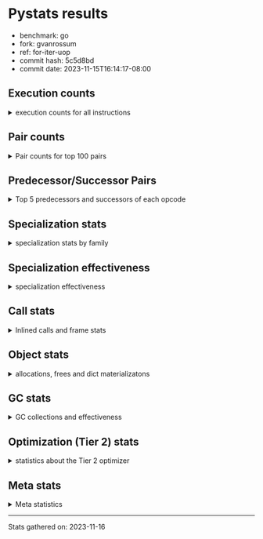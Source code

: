 
# Pystats results

- benchmark: go
- fork: gvanrossum
- ref: for-iter-uop
- commit hash: 5c5d8bd
- commit date: 2023-11-15T16:14:17-08:00

## Execution counts

<details>
<summary> execution counts for all instructions </summary>

|Name | Count | Self | Cumulative | Miss ratio | 
|---|---:|---:|---:|---:|
| LOAD_FAST | 568,506,800 | 24.4% | 24.4% |  |
| LOAD_ATTR_WITH_HINT | 233,677,540 | 10.0% | 34.5% |  |
| STORE_FAST | 173,311,840 | 7.4% | 41.9% |  |
| POP_JUMP_IF_FALSE | 121,190,080 | 5.2% | 47.1% |  |
| COMPARE_OP_INT | 105,181,700 | 4.5% | 51.6% | 0.0% |
| LOAD_ATTR_INSTANCE_VALUE | 103,638,700 | 4.5% | 56.1% |  |
| RESUME_CHECK | 73,748,060 | 3.2% | 59.2% | 0.0% |
| LOAD_GLOBAL_MODULE | 66,898,220 | 2.9% | 62.1% |  |
| LOAD_CONST | 62,233,600 | 2.7% | 64.8% |  |
| CALL_PY_EXACT_ARGS | 61,558,360 | 2.6% | 67.4% |  |
| COPY | 49,754,080 | 2.1% | 69.6% |  |
| LOAD_FAST_LOAD_FAST | 49,568,160 | 2.1% | 71.7% |  |
| RETURN_VALUE | 47,069,540 | 2.0% | 73.7% |  |
| TO_BOOL_BOOL | 44,768,120 | 1.9% | 75.6% | 1.9% |
| POP_JUMP_IF_TRUE | 44,574,320 | 1.9% | 77.6% |  |
| STORE_ATTR_WITH_HINT | 43,272,860 | 1.9% | 79.4% | 0.0% |
| FOR_ITER_LIST | 40,381,320 | 1.7% | 81.2% |  |
| LOAD_ATTR | 40,127,520 | 1.7% | 82.9% |  |
| JUMP_BACKWARD | 36,413,200 | 1.6% | 84.4% |  |
| POP_TOP | 33,995,220 | 1.5% | 85.9% |  |
| LOAD_ATTR_METHOD_WITH_VALUES | 33,531,920 | 1.4% | 87.3% | 0.0% |
| SWAP | 29,498,160 | 1.3% | 88.6% |  |
| BINARY_SUBSCR_LIST_INT | 27,595,860 | 1.2% | 89.8% | 0.2% |
| RETURN_CONST | 26,740,640 | 1.1% | 90.9% |  |
| BINARY_OP_ADD_INT | 24,002,920 | 1.0% | 92.0% | 1.8% |
| BINARY_OP_SUBTRACT_INT | 20,087,760 | 0.9% | 92.8% |  |
| STORE_ATTR_INSTANCE_VALUE | 18,809,000 | 0.8% | 93.6% |  |
| BINARY_OP | 18,413,400 | 0.8% | 94.4% |  |
| TO_BOOL_INT | 14,989,920 | 0.6% | 95.1% | 5.7% |
| STORE_SUBSCR_LIST_INT | 11,329,340 | 0.5% | 95.6% |  |
| LOAD_GLOBAL_BUILTIN | 9,307,080 | 0.4% | 96.0% |  |
| GET_ITER | 8,958,160 | 0.4% | 96.4% |  |
| CALL_PY_WITH_DEFAULTS | 8,443,640 | 0.4% | 96.7% |  |
| STORE_GLOBAL | 8,196,800 | 0.4% | 97.1% |  |
| LOAD_ATTR_METHOD_NO_DICT | 6,005,540 | 0.3% | 97.3% |  |
| PUSH_NULL | 5,850,960 | 0.3% | 97.6% |  |
| LOAD_ATTR_MODULE | 5,785,040 | 0.2% | 97.8% |  |
| JUMP_FORWARD | 4,762,720 | 0.2% | 98.0% |  |
| CALL_BUILTIN_CLASS | 4,738,720 | 0.2% | 98.2% |  |
| CALL_LEN | 4,567,400 | 0.2% | 98.4% |  |
| CALL_KW | 3,629,360 | 0.2% | 98.6% |  |
| CALL | 3,555,820 | 0.2% | 98.7% |  |
| FOR_ITER_RANGE | 3,159,660 | 0.1% | 98.9% |  |
| STORE_FAST_STORE_FAST | 2,633,600 | 0.1% | 99.0% |  |
| LIST_APPEND | 2,631,280 | 0.1% | 99.1% |  |
| UNARY_NOT | 2,516,720 | 0.1% | 99.2% |  |
| CONTAINS_OP | 2,516,720 | 0.1% | 99.3% |  |
| CALL_LIST_APPEND | 2,478,300 | 0.1% | 99.4% |  |
| CALL_METHOD_DESCRIPTOR_O | 1,728,200 | 0.1% | 99.5% |  |
| CALL_METHOD_DESCRIPTOR_FAST | 1,728,120 | 0.1% | 99.6% | 0.0% |
| STORE_FAST_LOAD_FAST | 1,292,960 | 0.1% | 99.6% |  |
| CALL_BUILTIN_O | 1,237,520 | 0.1% | 99.7% |  |
| BINARY_OP_MULTIPLY_INT | 1,211,720 | 0.1% | 99.7% |  |
| TO_BOOL_ALWAYS_TRUE | 1,123,020 | 0.0% | 99.8% | 53.7% |
| BINARY_OP_ADD_FLOAT | 1,117,180 | 0.0% | 99.8% |  |
| CALL_BUILTIN_FAST | 1,117,180 | 0.0% | 99.9% |  |
| COMPARE_OP_FLOAT | 1,061,280 | 0.0% | 99.9% | 2.4% |
| TO_BOOL_NONE | 1,049,820 | 0.0% | 100.0% | 57.6% |
| COMPARE_OP | 142,200 | 0.0% | 100.0% |  |
| BUILD_LIST | 90,400 | 0.0% | 100.0% |  |
| CALL_METHOD_DESCRIPTOR_NOARGS | 71,000 | 0.0% | 100.0% |  |
| FOR_ITER_TUPLE | 64,780 | 0.0% | 100.0% |  |
| EXIT_INIT_CHECK | 61,380 | 0.0% | 100.0% |  |
| CALL_ALLOC_AND_ENTER_INIT | 61,380 | 0.0% | 100.0% |  |
| IS_OP | 54,880 | 0.0% | 100.0% |  |
| POP_JUMP_IF_NOT_NONE | 54,880 | 0.0% | 100.0% |  |
| UNPACK_SEQUENCE_TWO_TUPLE | 51,820 | 0.0% | 100.0% |  |
| LOAD_FAST_AND_CLEAR | 45,280 | 0.0% | 100.0% |  |
| STORE_ATTR | 40,780 | 0.0% | 100.0% |  |
| TO_BOOL_LIST | 25,500 | 0.0% | 100.0% |  |
| NOP | 16,080 | 0.0% | 100.0% |  |
| LOAD_GLOBAL | 3,720 | 0.0% | 100.0% |  |
| BINARY_SUBSCR | 3,480 | 0.0% | 100.0% |  |
| TO_BOOL | 960 | 0.0% | 100.0% |  |
| FOR_ITER | 800 | 0.0% | 100.0% |  |
| RESUME | 740 | 0.0% | 100.0% | 10.8% |
| LOAD_DEREF | 240 | 0.0% | 100.0% |  |
| STORE_SUBSCR | 200 | 0.0% | 100.0% |  |
| BUILD_TUPLE | 160 | 0.0% | 100.0% |  |
| COPY_FREE_VARS | 160 | 0.0% | 100.0% |  |
| CALL_ISINSTANCE | 160 | 0.0% | 100.0% |  |
| INTERPRETER_EXIT | 140 | 0.0% | 100.0% |  |
| CALL_FUNCTION_EX | 80 | 0.0% | 100.0% |  |
| CALL_TYPE_1 | 80 | 0.0% | 100.0% |  |
| LOAD_SUPER_ATTR_METHOD | 80 | 0.0% | 100.0% |  |
| BINARY_OP_SUBTRACT_FLOAT | 60 | 0.0% | 100.0% |  |
| UNPACK_SEQUENCE | 40 | 0.0% | 100.0% |  |
| LOAD_SUPER_ATTR | 20 | 0.0% | 100.0% |  |


</details>

## Pair counts

<details>
<summary> Pair counts for top 100 pairs </summary>

|Pair | Count | Self | Cumulative | 
|---|---:|---:|---:|
| LOAD_FAST LOAD_ATTR_WITH_HINT | 215,017,440 | 9.2% | 9.2% |
| STORE_FAST LOAD_FAST | 144,972,560 | 6.2% | 15.5% |
| POP_JUMP_IF_FALSE LOAD_FAST | 98,797,520 | 4.2% | 19.7% |
| COMPARE_OP_INT POP_JUMP_IF_FALSE | 79,150,460 | 3.4% | 23.1% |
| CALL_PY_EXACT_ARGS RESUME_CHECK | 61,558,360 | 2.6% | 25.8% |
| LOAD_ATTR_WITH_HINT LOAD_FAST | 59,879,760 | 2.6% | 28.3% |
| RESUME_CHECK LOAD_FAST | 59,393,980 | 2.6% | 30.9% |
| LOAD_FAST LOAD_ATTR_INSTANCE_VALUE | 58,997,360 | 2.5% | 33.4% |
| LOAD_ATTR_WITH_HINT STORE_FAST | 54,275,360 | 2.3% | 35.7% |
| LOAD_ATTR_INSTANCE_VALUE LOAD_FAST | 43,026,620 | 1.8% | 37.6% |
| LOAD_ATTR_WITH_HINT COMPARE_OP_INT | 41,904,280 | 1.8% | 39.4% |
| LOAD_GLOBAL_MODULE COMPARE_OP_INT | 40,644,680 | 1.7% | 41.1% |
| LOAD_FAST LOAD_ATTR | 40,113,640 | 1.7% | 42.9% |
| LOAD_FAST RETURN_VALUE | 39,733,840 | 1.7% | 44.6% |
| RETURN_VALUE STORE_FAST | 39,727,860 | 1.7% | 46.3% |
| LOAD_FAST COPY | 37,053,680 | 1.6% | 47.9% |
| LOAD_FAST CALL_PY_EXACT_ARGS | 35,295,200 | 1.5% | 49.4% |
| TO_BOOL_BOOL POP_JUMP_IF_FALSE | 33,728,600 | 1.4% | 50.8% |
| FOR_ITER_LIST STORE_FAST | 32,460,400 | 1.4% | 52.2% |
| JUMP_BACKWARD FOR_ITER_LIST | 31,481,440 | 1.4% | 53.6% |
| LOAD_FAST TO_BOOL_BOOL | 28,668,640 | 1.2% | 54.8% |
| STORE_ATTR_WITH_HINT LOAD_FAST | 28,412,220 | 1.2% | 56.0% |
| LOAD_ATTR LOAD_FAST | 27,865,160 | 1.2% | 57.2% |
| COMPARE_OP_INT POP_JUMP_IF_TRUE | 25,989,620 | 1.1% | 58.3% |
| LOAD_ATTR_WITH_HINT LOAD_CONST | 25,489,060 | 1.1% | 59.4% |
| LOAD_FAST_LOAD_FAST LOAD_ATTR_INSTANCE_VALUE | 22,232,760 | 1.0% | 60.4% |
| LOAD_ATTR_WITH_HINT LOAD_GLOBAL_MODULE | 22,031,880 | 0.9% | 61.3% |
| LOAD_FAST LOAD_GLOBAL_MODULE | 20,400,880 | 0.9% | 62.2% |
| RETURN_CONST POP_TOP | 19,650,560 | 0.8% | 63.1% |
| LOAD_CONST BINARY_OP_ADD_INT | 19,121,960 | 0.8% | 63.9% |
| LOAD_FAST BINARY_SUBSCR_LIST_INT | 19,055,120 | 0.8% | 64.7% |
| POP_JUMP_IF_TRUE JUMP_BACKWARD | 17,803,520 | 0.8% | 65.5% |
| LOAD_ATTR_INSTANCE_VALUE LOAD_ATTR_METHOD_WITH_VALUES | 17,299,520 | 0.7% | 66.2% |
| COPY LOAD_ATTR_WITH_HINT | 16,997,840 | 0.7% | 66.9% |
| SWAP STORE_ATTR_WITH_HINT | 16,997,840 | 0.7% | 67.7% |
| LOAD_ATTR_METHOD_WITH_VALUES LOAD_FAST | 16,732,040 | 0.7% | 68.4% |
| POP_TOP LOAD_FAST | 16,382,180 | 0.7% | 69.1% |
| LOAD_FAST STORE_ATTR_WITH_HINT | 16,276,600 | 0.7% | 69.8% |
| POP_JUMP_IF_TRUE LOAD_FAST | 15,764,160 | 0.7% | 70.5% |
| LOAD_CONST BINARY_OP_SUBTRACT_INT | 15,054,240 | 0.6% | 71.1% |
| LOAD_FAST LOAD_ATTR_METHOD_WITH_VALUES | 14,954,640 | 0.6% | 71.8% |
| COPY LOAD_ATTR_INSTANCE_VALUE | 12,263,240 | 0.5% | 72.3% |
| SWAP STORE_ATTR_INSTANCE_VALUE | 12,263,240 | 0.5% | 72.8% |
| BINARY_OP SWAP | 12,222,080 | 0.5% | 73.3% |
| BINARY_SUBSCR_LIST_INT BINARY_OP | 12,221,860 | 0.5% | 73.9% |
| BINARY_OP_SUBTRACT_INT SWAP | 11,517,300 | 0.5% | 74.3% |
| LOAD_FAST STORE_SUBSCR_LIST_INT | 11,329,240 | 0.5% | 74.8% |
| STORE_FAST LOAD_FAST_LOAD_FAST | 11,074,160 | 0.5% | 75.3% |
| BINARY_SUBSCR_LIST_INT STORE_FAST | 10,077,740 | 0.4% | 75.7% |
| LOAD_FAST_LOAD_FAST STORE_ATTR_WITH_HINT | 9,997,720 | 0.4% | 76.2% |
| LOAD_CONST COMPARE_OP_INT | 9,870,700 | 0.4% | 76.6% |
| POP_JUMP_IF_FALSE LOAD_FAST_LOAD_FAST | 9,415,040 | 0.4% | 77.0% |
| LOAD_GLOBAL_MODULE LOAD_FAST | 9,288,840 | 0.4% | 77.4% |
| LOAD_FAST LOAD_CONST | 9,275,600 | 0.4% | 77.8% |
| BINARY_OP_ADD_INT STORE_FAST | 9,002,500 | 0.4% | 78.2% |
| LOAD_ATTR_METHOD_WITH_VALUES CALL_PY_EXACT_ARGS | 8,904,720 | 0.4% | 78.6% |
| GET_ITER FOR_ITER_LIST | 8,883,540 | 0.4% | 78.9% |
| LOAD_ATTR_WITH_HINT GET_ITER | 8,761,660 | 0.4% | 79.3% |
| TO_BOOL_BOOL POP_JUMP_IF_TRUE | 8,506,820 | 0.4% | 79.7% |
| CALL_PY_WITH_DEFAULTS RESUME_CHECK | 8,443,640 | 0.4% | 80.1% |
| BINARY_OP_ADD_INT STORE_GLOBAL | 8,196,740 | 0.4% | 80.4% |
| LOAD_GLOBAL_MODULE LOAD_CONST | 8,196,740 | 0.4% | 80.8% |
| LOAD_ATTR CALL_PY_WITH_DEFAULTS | 8,150,120 | 0.4% | 81.1% |
| TO_BOOL_INT POP_JUMP_IF_FALSE | 8,098,660 | 0.3% | 81.5% |
| LOAD_ATTR_METHOD_WITH_VALUES LOAD_FAST_LOAD_FAST | 7,862,780 | 0.3% | 81.8% |
| COPY TO_BOOL_INT | 7,792,000 | 0.3% | 82.1% |
| COPY STORE_FAST | 7,550,160 | 0.3% | 82.5% |
| STORE_FAST COPY | 7,550,160 | 0.3% | 82.8% |
| POP_TOP RETURN_CONST | 7,440,520 | 0.3% | 83.1% |
| POP_JUMP_IF_TRUE POP_TOP | 7,336,880 | 0.3% | 83.4% |
| STORE_ATTR_INSTANCE_VALUE LOAD_FAST | 7,293,780 | 0.3% | 83.7% |
| STORE_ATTR_WITH_HINT JUMP_BACKWARD | 7,074,120 | 0.3% | 84.0% |
| TO_BOOL_INT POP_JUMP_IF_TRUE | 6,875,280 | 0.3% | 84.3% |
| BINARY_OP_SUBTRACT_INT STORE_FAST | 6,842,420 | 0.3% | 84.6% |
| RESUME_CHECK LOAD_GLOBAL_MODULE | 6,539,560 | 0.3% | 84.9% |
| STORE_GLOBAL LOAD_FAST | 6,484,720 | 0.3% | 85.2% |
| RETURN_CONST TO_BOOL_BOOL | 6,183,340 | 0.3% | 85.4% |
| LOAD_CONST LOAD_FAST | 6,128,400 | 0.3% | 85.7% |
| LOAD_FAST_LOAD_FAST COMPARE_OP_INT | 5,984,420 | 0.3% | 86.0% |
| LOAD_ATTR_INSTANCE_VALUE LOAD_ATTR_METHOD_NO_DICT | 5,925,040 | 0.3% | 86.2% |
| LOAD_ATTR_MODULE PUSH_NULL | 5,784,980 | 0.2% | 86.5% |
| LOAD_GLOBAL_MODULE LOAD_ATTR_MODULE | 5,784,880 | 0.2% | 86.7% |
| LOAD_GLOBAL_BUILTIN LOAD_FAST | 5,684,740 | 0.2% | 87.0% |
| BINARY_OP_ADD_INT SWAP | 5,522,140 | 0.2% | 87.2% |
| STORE_ATTR_INSTANCE_VALUE RETURN_CONST | 5,517,820 | 0.2% | 87.4% |
| LOAD_ATTR_WITH_HINT BINARY_SUBSCR_LIST_INT | 5,456,440 | 0.2% | 87.7% |
| RESUME_CHECK LOAD_FAST_LOAD_FAST | 5,375,360 | 0.2% | 87.9% |
| STORE_SUBSCR_LIST_INT LOAD_FAST_LOAD_FAST | 5,330,140 | 0.2% | 88.1% |
| STORE_SUBSCR_LIST_INT RETURN_CONST | 5,330,140 | 0.2% | 88.4% |
| LOAD_ATTR_WITH_HINT LOAD_ATTR_INSTANCE_VALUE | 5,288,800 | 0.2% | 88.6% |
| LOAD_FAST_LOAD_FAST BINARY_OP_SUBTRACT_INT | 5,033,360 | 0.2% | 88.8% |
| LOAD_ATTR_INSTANCE_VALUE LOAD_ATTR_INSTANCE_VALUE | 4,838,680 | 0.2% | 89.0% |
| LOAD_ATTR_WITH_HINT TO_BOOL_BOOL | 4,772,600 | 0.2% | 89.2% |
| FOR_ITER_LIST LOAD_FAST | 4,744,800 | 0.2% | 89.4% |
| LOAD_ATTR_INSTANCE_VALUE COMPARE_OP_INT | 4,730,160 | 0.2% | 89.6% |
| STORE_ATTR_WITH_HINT LOAD_CONST | 4,709,340 | 0.2% | 89.8% |
| LOAD_FAST TO_BOOL_INT | 4,670,360 | 0.2% | 90.0% |
| LOAD_ATTR_INSTANCE_VALUE CALL_PY_EXACT_ARGS | 4,244,680 | 0.2% | 90.2% |
| LOAD_FAST_LOAD_FAST CALL_PY_EXACT_ARGS | 4,239,040 | 0.2% | 90.4% |
| LOAD_ATTR_METHOD_NO_DICT LOAD_FAST | 4,206,500 | 0.2% | 90.6% |


</details>

## Predecessor/Successor Pairs

<details>
<summary> Top 5 predecessors and successors of each opcode </summary>

### CACHE

<details>
<summary> Successors and predecessors for CACHE </summary>

|Successors | Count | Percentage | 
|---|---:|---:|
| RESUME | 100 | 71.4% |
| RESUME_CHECK | 40 | 28.6% |


</details>

### BINARY_SUBSCR

<details>
<summary> Successors and predecessors for BINARY_SUBSCR </summary>

|Predecessors | Count | Percentage | 
|---|---:|---:|
| LOAD_FAST | 2,000 | 57.5% |
| BINARY_SUBSCR_LIST_INT | 1,080 | 31.0% |
| BINARY_SUBSCR | 200 | 5.7% |
| RETURN_VALUE | 40 | 1.1% |
| BINARY_OP | 40 | 1.1% |

|Successors | Count | Percentage | 
|---|---:|---:|
| STORE_FAST | 1,780 | 51.1% |
| BINARY_SUBSCR_LIST_INT | 1,340 | 38.5% |
| BINARY_SUBSCR | 200 | 5.7% |
| BINARY_OP | 60 | 1.7% |
| CALL | 60 | 1.7% |


</details>

### EXIT_INIT_CHECK

<details>
<summary> Successors and predecessors for EXIT_INIT_CHECK </summary>

|Predecessors | Count | Percentage | 
|---|---:|---:|
| RETURN_CONST | 61,380 | 100.0% |

|Successors | Count | Percentage | 
|---|---:|---:|
| RETURN_VALUE | 61,380 | 100.0% |


</details>

### GET_ITER

<details>
<summary> Successors and predecessors for GET_ITER </summary>

|Predecessors | Count | Percentage | 
|---|---:|---:|
| LOAD_ATTR_WITH_HINT | 8,761,660 | 97.8% |
| LOAD_ATTR_INSTANCE_VALUE | 106,020 | 1.2% |
| CALL_BUILTIN_CLASS | 45,180 | 0.5% |
| LOAD_FAST | 32,000 | 0.4% |
| LOAD_CONST | 12,960 | 0.1% |

|Successors | Count | Percentage | 
|---|---:|---:|
| FOR_ITER_LIST | 8,883,540 | 99.2% |
| LOAD_FAST_AND_CLEAR | 45,280 | 0.5% |
| FOR_ITER_RANGE | 16,040 | 0.2% |
| FOR_ITER_TUPLE | 12,940 | 0.1% |
| FOR_ITER | 360 | 0.0% |


</details>

### INTERPRETER_EXIT

<details>
<summary> Successors and predecessors for INTERPRETER_EXIT </summary>

|Predecessors | Count | Percentage | 
|---|---:|---:|
| RETURN_CONST | 140 | 100.0% |


</details>

### NOP

<details>
<summary> Successors and predecessors for NOP </summary>

|Predecessors | Count | Percentage | 
|---|---:|---:|
| STORE_FAST | 16,000 | 99.5% |
| POP_TOP | 80 | 0.5% |

|Successors | Count | Percentage | 
|---|---:|---:|
| LOAD_FAST | 16,000 | 99.5% |
| LOAD_DEREF | 80 | 0.5% |


</details>

### POP_TOP

<details>
<summary> Successors and predecessors for POP_TOP </summary>

|Predecessors | Count | Percentage | 
|---|---:|---:|
| RETURN_CONST | 19,650,560 | 57.8% |
| POP_JUMP_IF_TRUE | 7,336,880 | 21.6% |
| POP_JUMP_IF_FALSE | 3,534,960 | 10.4% |
| CALL_METHOD_DESCRIPTOR_O | 1,728,200 | 5.1% |
| CALL_METHOD_DESCRIPTOR_FAST | 1,728,120 | 5.1% |

|Successors | Count | Percentage | 
|---|---:|---:|
| LOAD_FAST | 16,382,180 | 48.2% |
| RETURN_CONST | 7,440,520 | 21.9% |
| JUMP_BACKWARD | 3,003,700 | 8.8% |
| LOAD_CONST | 2,516,800 | 7.4% |
| JUMP_FORWARD | 1,712,100 | 5.0% |


</details>

### PUSH_NULL

<details>
<summary> Successors and predecessors for PUSH_NULL </summary>

|Predecessors | Count | Percentage | 
|---|---:|---:|
| LOAD_ATTR_MODULE | 5,784,980 | 98.9% |
| LOAD_FAST | 65,760 | 1.1% |
| LOAD_ATTR | 140 | 0.0% |
| LOAD_DEREF | 80 | 0.0% |

|Successors | Count | Percentage | 
|---|---:|---:|
| CALL | 3,495,960 | 59.8% |
| LOAD_FAST | 1,182,800 | 20.2% |
| LOAD_GLOBAL_MODULE | 1,117,160 | 19.1% |
| LOAD_CONST | 38,960 | 0.7% |
| LOAD_GLOBAL_BUILTIN | 15,960 | 0.3% |


</details>

### RETURN_VALUE

<details>
<summary> Successors and predecessors for RETURN_VALUE </summary>

|Predecessors | Count | Percentage | 
|---|---:|---:|
| LOAD_FAST | 39,733,840 | 84.4% |
| CONTAINS_OP | 2,516,720 | 5.3% |
| RETURN_VALUE | 1,799,200 | 3.8% |
| BINARY_OP_ADD_FLOAT | 1,117,180 | 2.4% |
| POP_JUMP_IF_FALSE | 1,034,640 | 2.2% |

|Successors | Count | Percentage | 
|---|---:|---:|
| STORE_FAST | 39,727,860 | 84.4% |
| RETURN_VALUE | 1,799,200 | 3.8% |
| CALL_PY_EXACT_ARGS | 1,744,120 | 3.7% |
| TO_BOOL_INT | 1,666,320 | 3.5% |
| LOAD_FAST | 1,151,480 | 2.4% |


</details>

### STORE_SUBSCR

<details>
<summary> Successors and predecessors for STORE_SUBSCR </summary>

|Predecessors | Count | Percentage | 
|---|---:|---:|
| LOAD_FAST | 200 | 100.0% |

|Successors | Count | Percentage | 
|---|---:|---:|
| STORE_SUBSCR_LIST_INT | 100 | 50.0% |
| LOAD_FAST | 60 | 30.0% |
| LOAD_FAST_LOAD_FAST | 20 | 10.0% |
| RETURN_CONST | 20 | 10.0% |


</details>

### TO_BOOL

<details>
<summary> Successors and predecessors for TO_BOOL </summary>

|Predecessors | Count | Percentage | 
|---|---:|---:|
| LOAD_FAST | 400 | 41.7% |
| COPY | 200 | 20.8% |
| RETURN_CONST | 120 | 12.5% |
| LOAD_ATTR | 100 | 10.4% |
| LOAD_ATTR_INSTANCE_VALUE | 80 | 8.3% |

|Successors | Count | Percentage | 
|---|---:|---:|
| TO_BOOL_BOOL | 240 | 25.0% |
| POP_JUMP_IF_FALSE | 220 | 22.9% |
| POP_JUMP_IF_TRUE | 220 | 22.9% |
| TO_BOOL_INT | 140 | 14.6% |
| TO_BOOL_ALWAYS_TRUE | 60 | 6.2% |


</details>

### UNARY_NOT

<details>
<summary> Successors and predecessors for UNARY_NOT </summary>

|Predecessors | Count | Percentage | 
|---|---:|---:|
| TO_BOOL_BOOL | 2,516,700 | 100.0% |
| TO_BOOL | 20 | 0.0% |

|Successors | Count | Percentage | 
|---|---:|---:|
| COPY | 2,516,720 | 100.0% |


</details>

### BINARY_OP

<details>
<summary> Successors and predecessors for BINARY_OP </summary>

|Predecessors | Count | Percentage | 
|---|---:|---:|
| BINARY_SUBSCR_LIST_INT | 12,221,860 | 66.4% |
| LOAD_FAST | 3,495,800 | 19.0% |
| BINARY_OP_MULTIPLY_INT | 1,117,180 | 6.1% |
| CALL_BUILTIN_CLASS | 1,117,180 | 6.1% |
| LOAD_CONST | 381,800 | 2.1% |

|Successors | Count | Percentage | 
|---|---:|---:|
| SWAP | 12,222,080 | 66.4% |
| CALL_BUILTIN_CLASS | 3,495,640 | 19.0% |
| STORE_FAST | 1,514,460 | 8.2% |
| CALL_BUILTIN_O | 1,117,160 | 6.1% |
| BINARY_OP | 28,960 | 0.2% |


</details>

### BUILD_LIST

<details>
<summary> Successors and predecessors for BUILD_LIST </summary>

|Predecessors | Count | Percentage | 
|---|---:|---:|
| SWAP | 45,280 | 50.1% |
| STORE_ATTR_INSTANCE_VALUE | 16,140 | 17.9% |
| LOAD_FAST | 16,000 | 17.7% |
| STORE_FAST_STORE_FAST | 12,960 | 14.3% |
| STORE_ATTR | 20 | 0.0% |

|Successors | Count | Percentage | 
|---|---:|---:|
| SWAP | 45,280 | 50.1% |
| LOAD_FAST | 29,120 | 32.2% |
| STORE_FAST | 16,000 | 17.7% |


</details>

### BUILD_TUPLE

<details>
<summary> Successors and predecessors for BUILD_TUPLE </summary>

|Predecessors | Count | Percentage | 
|---|---:|---:|
| LOAD_GLOBAL_BUILTIN | 160 | 100.0% |

|Successors | Count | Percentage | 
|---|---:|---:|
| CALL_ISINSTANCE | 120 | 75.0% |
| CALL | 40 | 25.0% |


</details>

### CALL

<details>
<summary> Successors and predecessors for CALL </summary>

|Predecessors | Count | Percentage | 
|---|---:|---:|
| PUSH_NULL | 3,495,960 | 98.3% |
| LOAD_CONST | 39,020 | 1.1% |
| CALL_LEN | 15,980 | 0.4% |
| CALL | 1,520 | 0.0% |
| LOAD_FAST | 940 | 0.0% |

|Successors | Count | Percentage | 
|---|---:|---:|
| LOAD_FAST | 3,495,880 | 98.3% |
| RESUME_CHECK | 55,160 | 1.6% |
| CALL | 1,520 | 0.0% |
| CALL_PY_EXACT_ARGS | 840 | 0.0% |
| RESUME | 600 | 0.0% |


</details>

### CALL_FUNCTION_EX

<details>
<summary> Successors and predecessors for CALL_FUNCTION_EX </summary>

|Predecessors | Count | Percentage | 
|---|---:|---:|
| LOAD_FAST | 80 | 100.0% |

|Successors | Count | Percentage | 
|---|---:|---:|
| COPY_FREE_VARS | 80 | 100.0% |


</details>

### CALL_KW

<details>
<summary> Successors and predecessors for CALL_KW </summary>

|Predecessors | Count | Percentage | 
|---|---:|---:|
| LOAD_CONST | 3,629,360 | 100.0% |

|Successors | Count | Percentage | 
|---|---:|---:|
| RESUME_CHECK | 3,629,340 | 100.0% |
| RESUME | 20 | 0.0% |


</details>

### COMPARE_OP

<details>
<summary> Successors and predecessors for COMPARE_OP </summary>

|Predecessors | Count | Percentage | 
|---|---:|---:|
| COMPARE_OP_INT | 41,620 | 29.3% |
| LOAD_CONST | 40,340 | 28.4% |
| LOAD_FAST_LOAD_FAST | 40,300 | 28.3% |
| RETURN_VALUE | 16,000 | 11.3% |
| COMPARE_OP | 1,600 | 1.1% |

|Successors | Count | Percentage | 
|---|---:|---:|
| POP_JUMP_IF_FALSE | 122,260 | 86.0% |
| STORE_FAST | 16,000 | 11.3% |
| COMPARE_OP | 1,600 | 1.1% |
| POP_JUMP_IF_TRUE | 1,000 | 0.7% |
| COMPARE_OP_INT | 860 | 0.6% |


</details>

### CONTAINS_OP

<details>
<summary> Successors and predecessors for CONTAINS_OP </summary>

|Predecessors | Count | Percentage | 
|---|---:|---:|
| LOAD_ATTR_INSTANCE_VALUE | 2,516,700 | 100.0% |
| LOAD_ATTR | 20 | 0.0% |

|Successors | Count | Percentage | 
|---|---:|---:|
| RETURN_VALUE | 2,516,720 | 100.0% |


</details>

### COPY

<details>
<summary> Successors and predecessors for COPY </summary>

|Predecessors | Count | Percentage | 
|---|---:|---:|
| LOAD_FAST | 37,053,680 | 74.5% |
| STORE_FAST | 7,550,160 | 15.2% |
| UNARY_NOT | 2,516,720 | 5.1% |
| LOAD_CONST | 2,516,720 | 5.1% |
| SWAP | 100,800 | 0.2% |

|Successors | Count | Percentage | 
|---|---:|---:|
| LOAD_ATTR_WITH_HINT | 16,997,840 | 34.2% |
| LOAD_ATTR_INSTANCE_VALUE | 12,263,240 | 24.6% |
| TO_BOOL_INT | 7,792,000 | 15.7% |
| STORE_FAST | 7,550,160 | 15.2% |
| STORE_FAST_STORE_FAST | 2,516,720 | 5.1% |


</details>

### COPY_FREE_VARS

<details>
<summary> Successors and predecessors for COPY_FREE_VARS </summary>

|Predecessors | Count | Percentage | 
|---|---:|---:|
| CALL | 80 | 50.0% |
| CALL_FUNCTION_EX | 80 | 50.0% |

|Successors | Count | Percentage | 
|---|---:|---:|
| RESUME_CHECK | 140 | 87.5% |
| RESUME | 20 | 12.5% |


</details>

### FOR_ITER

<details>
<summary> Successors and predecessors for FOR_ITER </summary>

|Predecessors | Count | Percentage | 
|---|---:|---:|
| GET_ITER | 360 | 45.0% |
| JUMP_BACKWARD | 360 | 45.0% |
| SWAP | 80 | 10.0% |

|Successors | Count | Percentage | 
|---|---:|---:|
| STORE_FAST | 340 | 42.5% |
| FOR_ITER_LIST | 280 | 35.0% |
| FOR_ITER_RANGE | 100 | 12.5% |
| RETURN_CONST | 20 | 2.5% |
| STORE_FAST_LOAD_FAST | 20 | 2.5% |


</details>

### IS_OP

<details>
<summary> Successors and predecessors for IS_OP </summary>

|Predecessors | Count | Percentage | 
|---|---:|---:|
| LOAD_GLOBAL_MODULE | 54,860 | 100.0% |
| LOAD_GLOBAL | 20 | 0.0% |

|Successors | Count | Percentage | 
|---|---:|---:|
| POP_JUMP_IF_FALSE | 54,880 | 100.0% |


</details>

### JUMP_BACKWARD

<details>
<summary> Successors and predecessors for JUMP_BACKWARD </summary>

|Predecessors | Count | Percentage | 
|---|---:|---:|
| POP_JUMP_IF_TRUE | 17,803,520 | 48.9% |
| STORE_ATTR_WITH_HINT | 7,074,120 | 19.4% |
| POP_TOP | 3,003,700 | 8.2% |
| STORE_FAST | 2,751,920 | 7.6% |
| LIST_APPEND | 2,631,280 | 7.2% |

|Successors | Count | Percentage | 
|---|---:|---:|
| FOR_ITER_LIST | 31,481,440 | 86.5% |
| FOR_ITER_RANGE | 3,114,380 | 8.6% |
| LOAD_GLOBAL_BUILTIN | 1,751,440 | 4.8% |
| FOR_ITER_TUPLE | 51,820 | 0.1% |
| LOAD_FAST | 13,760 | 0.0% |


</details>

### JUMP_FORWARD

<details>
<summary> Successors and predecessors for JUMP_FORWARD </summary>

|Predecessors | Count | Percentage | 
|---|---:|---:|
| STORE_FAST | 2,029,120 | 42.6% |
| POP_TOP | 1,712,100 | 35.9% |
| STORE_ATTR_INSTANCE_VALUE | 910,440 | 19.1% |
| POP_JUMP_IF_TRUE | 95,040 | 2.0% |
| CALL_LIST_APPEND | 15,980 | 0.3% |

|Successors | Count | Percentage | 
|---|---:|---:|
| LOAD_GLOBAL_MODULE | 1,987,580 | 41.7% |
| LOAD_FAST | 1,812,240 | 38.1% |
| LOAD_FAST_LOAD_FAST | 913,920 | 19.2% |
| LOAD_CONST | 48,960 | 1.0% |
| LOAD_GLOBAL | 20 | 0.0% |


</details>

### LIST_APPEND

<details>
<summary> Successors and predecessors for LIST_APPEND </summary>

|Predecessors | Count | Percentage | 
|---|---:|---:|
| LOAD_CONST | 1,302,480 | 49.5% |
| LOAD_FAST | 1,276,960 | 48.5% |
| RETURN_VALUE | 51,820 | 2.0% |
| CALL | 20 | 0.0% |

|Successors | Count | Percentage | 
|---|---:|---:|
| JUMP_BACKWARD | 2,631,280 | 100.0% |


</details>

### LOAD_ATTR

<details>
<summary> Successors and predecessors for LOAD_ATTR </summary>

|Predecessors | Count | Percentage | 
|---|---:|---:|
| LOAD_FAST | 40,113,640 | 100.0% |
| LOAD_ATTR | 12,120 | 0.0% |
| LOAD_ATTR_INSTANCE_VALUE | 500 | 0.0% |
| COPY | 440 | 0.0% |
| LOAD_FAST_LOAD_FAST | 280 | 0.0% |

|Successors | Count | Percentage | 
|---|---:|---:|
| LOAD_FAST | 27,865,160 | 69.4% |
| CALL_PY_WITH_DEFAULTS | 8,150,120 | 20.3% |
| LOAD_CONST | 3,367,380 | 8.4% |
| LOAD_FAST_LOAD_FAST | 672,100 | 1.7% |
| STORE_FAST | 55,040 | 0.1% |


</details>

### LOAD_CONST

<details>
<summary> Successors and predecessors for LOAD_CONST </summary>

|Predecessors | Count | Percentage | 
|---|---:|---:|
| LOAD_ATTR_WITH_HINT | 25,489,060 | 41.0% |
| LOAD_FAST | 9,275,600 | 14.9% |
| LOAD_GLOBAL_MODULE | 8,196,740 | 13.2% |
| STORE_ATTR_WITH_HINT | 4,709,340 | 7.6% |
| LOAD_CONST | 3,629,360 | 5.8% |

|Successors | Count | Percentage | 
|---|---:|---:|
| BINARY_OP_ADD_INT | 19,121,960 | 30.7% |
| BINARY_OP_SUBTRACT_INT | 15,054,240 | 24.2% |
| COMPARE_OP_INT | 9,870,700 | 15.9% |
| LOAD_FAST | 6,128,400 | 9.8% |
| CALL_KW | 3,629,360 | 5.8% |


</details>

### LOAD_DEREF

<details>
<summary> Successors and predecessors for LOAD_DEREF </summary>

|Predecessors | Count | Percentage | 
|---|---:|---:|
| NOP | 80 | 33.3% |
| STORE_FAST | 80 | 33.3% |
| LOAD_GLOBAL_BUILTIN | 80 | 33.3% |

|Successors | Count | Percentage | 
|---|---:|---:|
| PUSH_NULL | 80 | 33.3% |
| LOAD_FAST | 80 | 33.3% |
| STORE_FAST | 80 | 33.3% |


</details>

### LOAD_FAST

<details>
<summary> Successors and predecessors for LOAD_FAST </summary>

|Predecessors | Count | Percentage | 
|---|---:|---:|
| STORE_FAST | 144,972,560 | 25.5% |
| POP_JUMP_IF_FALSE | 98,797,520 | 17.4% |
| LOAD_ATTR_WITH_HINT | 59,879,760 | 10.5% |
| RESUME_CHECK | 59,393,980 | 10.4% |
| LOAD_ATTR_INSTANCE_VALUE | 43,026,620 | 7.6% |

|Successors | Count | Percentage | 
|---|---:|---:|
| LOAD_ATTR_WITH_HINT | 215,017,440 | 37.8% |
| LOAD_ATTR_INSTANCE_VALUE | 58,997,360 | 10.4% |
| LOAD_ATTR | 40,113,640 | 7.1% |
| RETURN_VALUE | 39,733,840 | 7.0% |
| COPY | 37,053,680 | 6.5% |


</details>

### LOAD_FAST_AND_CLEAR

<details>
<summary> Successors and predecessors for LOAD_FAST_AND_CLEAR </summary>

|Predecessors | Count | Percentage | 
|---|---:|---:|
| GET_ITER | 45,280 | 100.0% |

|Successors | Count | Percentage | 
|---|---:|---:|
| SWAP | 45,280 | 100.0% |


</details>

### LOAD_FAST_LOAD_FAST

<details>
<summary> Successors and predecessors for LOAD_FAST_LOAD_FAST </summary>

|Predecessors | Count | Percentage | 
|---|---:|---:|
| STORE_FAST | 11,074,160 | 22.3% |
| POP_JUMP_IF_FALSE | 9,415,040 | 19.0% |
| LOAD_ATTR_METHOD_WITH_VALUES | 7,862,780 | 15.9% |
| RESUME_CHECK | 5,375,360 | 10.8% |
| STORE_SUBSCR_LIST_INT | 5,330,140 | 10.8% |

|Successors | Count | Percentage | 
|---|---:|---:|
| LOAD_ATTR_INSTANCE_VALUE | 22,232,760 | 44.9% |
| STORE_ATTR_WITH_HINT | 9,997,720 | 20.2% |
| COMPARE_OP_INT | 5,984,420 | 12.1% |
| BINARY_OP_SUBTRACT_INT | 5,033,360 | 10.2% |
| CALL_PY_EXACT_ARGS | 4,239,040 | 8.6% |


</details>

### LOAD_GLOBAL

<details>
<summary> Successors and predecessors for LOAD_GLOBAL </summary>

|Predecessors | Count | Percentage | 
|---|---:|---:|
| LOAD_FAST | 560 | 15.1% |
| POP_JUMP_IF_FALSE | 520 | 14.0% |
| LOAD_ATTR | 300 | 8.1% |
| LOAD_GLOBAL_BUILTIN | 300 | 8.1% |
| LOAD_GLOBAL | 260 | 7.0% |

|Successors | Count | Percentage | 
|---|---:|---:|
| LOAD_GLOBAL_MODULE | 1,380 | 37.1% |
| LOAD_GLOBAL_BUILTIN | 600 | 16.1% |
| LOAD_FAST | 420 | 11.3% |
| COMPARE_OP | 340 | 9.1% |
| LOAD_GLOBAL | 260 | 7.0% |


</details>

### LOAD_SUPER_ATTR

<details>
<summary> Successors and predecessors for LOAD_SUPER_ATTR </summary>

|Predecessors | Count | Percentage | 
|---|---:|---:|
| LOAD_FAST | 20 | 100.0% |

|Successors | Count | Percentage | 
|---|---:|---:|
| LOAD_SUPER_ATTR_METHOD | 20 | 100.0% |


</details>

### POP_JUMP_IF_FALSE

<details>
<summary> Successors and predecessors for POP_JUMP_IF_FALSE </summary>

|Predecessors | Count | Percentage | 
|---|---:|---:|
| COMPARE_OP_INT | 79,150,460 | 65.3% |
| TO_BOOL_BOOL | 33,728,600 | 27.8% |
| TO_BOOL_INT | 8,098,660 | 6.7% |
| COMPARE_OP | 122,260 | 0.1% |
| IS_OP | 54,880 | 0.0% |

|Successors | Count | Percentage | 
|---|---:|---:|
| LOAD_FAST | 98,797,520 | 81.5% |
| LOAD_FAST_LOAD_FAST | 9,415,040 | 7.8% |
| POP_TOP | 3,534,960 | 2.9% |
| LOAD_GLOBAL_MODULE | 2,635,480 | 2.2% |
| RETURN_CONST | 2,255,920 | 1.9% |


</details>

### POP_JUMP_IF_NOT_NONE

<details>
<summary> Successors and predecessors for POP_JUMP_IF_NOT_NONE </summary>

|Predecessors | Count | Percentage | 
|---|---:|---:|
| LOAD_FAST | 54,880 | 100.0% |

|Successors | Count | Percentage | 
|---|---:|---:|
| LOAD_FAST | 54,880 | 100.0% |


</details>

### POP_JUMP_IF_TRUE

<details>
<summary> Successors and predecessors for POP_JUMP_IF_TRUE </summary>

|Predecessors | Count | Percentage | 
|---|---:|---:|
| COMPARE_OP_INT | 25,989,620 | 58.3% |
| TO_BOOL_BOOL | 8,506,820 | 19.1% |
| TO_BOOL_INT | 6,875,280 | 15.4% |
| TO_BOOL_ALWAYS_TRUE | 1,102,140 | 2.5% |
| COMPARE_OP_FLOAT | 1,060,820 | 2.4% |

|Successors | Count | Percentage | 
|---|---:|---:|
| JUMP_BACKWARD | 17,803,520 | 39.9% |
| LOAD_FAST | 15,764,160 | 35.4% |
| POP_TOP | 7,336,880 | 16.5% |
| RETURN_CONST | 1,909,440 | 4.3% |
| RETURN_VALUE | 677,200 | 1.5% |


</details>

### RETURN_CONST

<details>
<summary> Successors and predecessors for RETURN_CONST </summary>

|Predecessors | Count | Percentage | 
|---|---:|---:|
| POP_TOP | 7,440,520 | 27.8% |
| STORE_ATTR_INSTANCE_VALUE | 5,517,820 | 20.6% |
| STORE_SUBSCR_LIST_INT | 5,330,140 | 19.9% |
| CALL_LIST_APPEND | 2,406,760 | 9.0% |
| POP_JUMP_IF_FALSE | 2,255,920 | 8.4% |

|Successors | Count | Percentage | 
|---|---:|---:|
| POP_TOP | 19,650,560 | 73.5% |
| TO_BOOL_BOOL | 6,183,340 | 23.1% |
| TO_BOOL_INT | 845,100 | 3.2% |
| EXIT_INIT_CHECK | 61,380 | 0.2% |
| INTERPRETER_EXIT | 140 | 0.0% |


</details>

### STORE_ATTR

<details>
<summary> Successors and predecessors for STORE_ATTR </summary>

|Predecessors | Count | Percentage | 
|---|---:|---:|
| LOAD_FAST | 32,060 | 78.6% |
| LOAD_FAST_LOAD_FAST | 6,240 | 15.3% |
| STORE_ATTR | 1,620 | 4.0% |
| SWAP | 440 | 1.1% |
| STORE_ATTR_WITH_HINT | 340 | 0.8% |

|Successors | Count | Percentage | 
|---|---:|---:|
| LOAD_CONST | 23,980 | 58.8% |
| JUMP_BACKWARD | 12,240 | 30.0% |
| STORE_ATTR | 1,620 | 4.0% |
| LOAD_FAST | 880 | 2.2% |
| STORE_ATTR_INSTANCE_VALUE | 860 | 2.1% |


</details>

### STORE_FAST

<details>
<summary> Successors and predecessors for STORE_FAST </summary>

|Predecessors | Count | Percentage | 
|---|---:|---:|
| LOAD_ATTR_WITH_HINT | 54,275,360 | 31.3% |
| RETURN_VALUE | 39,727,860 | 22.9% |
| FOR_ITER_LIST | 32,460,400 | 18.7% |
| BINARY_SUBSCR_LIST_INT | 10,077,740 | 5.8% |
| BINARY_OP_ADD_INT | 9,002,500 | 5.2% |

|Successors | Count | Percentage | 
|---|---:|---:|
| LOAD_FAST | 144,972,560 | 83.6% |
| LOAD_FAST_LOAD_FAST | 11,074,160 | 6.4% |
| COPY | 7,550,160 | 4.4% |
| LOAD_GLOBAL_MODULE | 3,573,420 | 2.1% |
| JUMP_BACKWARD | 2,751,920 | 1.6% |


</details>

### STORE_FAST_LOAD_FAST

<details>
<summary> Successors and predecessors for STORE_FAST_LOAD_FAST </summary>

|Predecessors | Count | Percentage | 
|---|---:|---:|
| FOR_ITER_LIST | 1,276,940 | 98.8% |
| COPY | 16,000 | 1.2% |
| FOR_ITER | 20 | 0.0% |

|Successors | Count | Percentage | 
|---|---:|---:|
| LOAD_ATTR_METHOD_WITH_VALUES | 1,276,920 | 98.8% |
| LOAD_ATTR_INSTANCE_VALUE | 15,960 | 1.2% |
| LOAD_ATTR | 80 | 0.0% |


</details>

### STORE_FAST_STORE_FAST

<details>
<summary> Successors and predecessors for STORE_FAST_STORE_FAST </summary>

|Predecessors | Count | Percentage | 
|---|---:|---:|
| COPY | 2,516,720 | 95.6% |
| BINARY_OP_ADD_INT | 51,820 | 2.0% |
| UNPACK_SEQUENCE_TWO_TUPLE | 51,820 | 2.0% |
| BINARY_OP | 12,980 | 0.5% |
| LOAD_FAST | 240 | 0.0% |

|Successors | Count | Percentage | 
|---|---:|---:|
| LOAD_FAST | 2,516,720 | 95.6% |
| LOAD_CONST | 51,840 | 2.0% |
| LOAD_FAST_LOAD_FAST | 51,840 | 2.0% |
| BUILD_LIST | 12,960 | 0.5% |
| JUMP_BACKWARD | 240 | 0.0% |


</details>

### STORE_GLOBAL

<details>
<summary> Successors and predecessors for STORE_GLOBAL </summary>

|Predecessors | Count | Percentage | 
|---|---:|---:|
| BINARY_OP_ADD_INT | 8,196,740 | 100.0% |
| BINARY_OP | 60 | 0.0% |

|Successors | Count | Percentage | 
|---|---:|---:|
| LOAD_FAST | 6,484,720 | 79.1% |
| LOAD_GLOBAL_MODULE | 1,712,040 | 20.9% |
| LOAD_GLOBAL | 40 | 0.0% |


</details>

### SWAP

<details>
<summary> Successors and predecessors for SWAP </summary>

|Predecessors | Count | Percentage | 
|---|---:|---:|
| BINARY_OP | 12,222,080 | 41.4% |
| BINARY_OP_SUBTRACT_INT | 11,517,300 | 39.0% |
| BINARY_OP_ADD_INT | 5,522,140 | 18.7% |
| LOAD_FAST | 100,800 | 0.3% |
| BUILD_LIST | 45,280 | 0.2% |

|Successors | Count | Percentage | 
|---|---:|---:|
| STORE_ATTR_WITH_HINT | 16,997,840 | 57.6% |
| STORE_ATTR_INSTANCE_VALUE | 12,263,240 | 41.6% |
| COPY | 100,800 | 0.3% |
| BUILD_LIST | 45,280 | 0.2% |
| STORE_FAST | 45,280 | 0.2% |


</details>

### UNPACK_SEQUENCE

<details>
<summary> Successors and predecessors for UNPACK_SEQUENCE </summary>

|Predecessors | Count | Percentage | 
|---|---:|---:|
| FOR_ITER | 20 | 50.0% |
| FOR_ITER_TUPLE | 20 | 50.0% |

|Successors | Count | Percentage | 
|---|---:|---:|
| STORE_FAST_STORE_FAST | 20 | 50.0% |
| UNPACK_SEQUENCE_TWO_TUPLE | 20 | 50.0% |


</details>

### RESUME

<details>
<summary> Successors and predecessors for RESUME </summary>

|Predecessors | Count | Percentage | 
|---|---:|---:|
| CALL | 600 | 81.1% |
| CACHE | 100 | 13.5% |
| CALL_KW | 20 | 2.7% |
| COPY_FREE_VARS | 20 | 2.7% |

|Successors | Count | Percentage | 
|---|---:|---:|
| LOAD_FAST | 420 | 56.8% |
| LOAD_GLOBAL | 180 | 24.3% |
| LOAD_FAST_LOAD_FAST | 80 | 10.8% |
| LOAD_CONST | 60 | 8.1% |


</details>

### BINARY_OP_ADD_FLOAT

<details>
<summary> Successors and predecessors for BINARY_OP_ADD_FLOAT </summary>

|Predecessors | Count | Percentage | 
|---|---:|---:|
| CALL_BUILTIN_O | 1,117,160 | 100.0% |
| BINARY_OP | 20 | 0.0% |

|Successors | Count | Percentage | 
|---|---:|---:|
| RETURN_VALUE | 1,117,180 | 100.0% |


</details>

### BINARY_OP_ADD_INT

<details>
<summary> Successors and predecessors for BINARY_OP_ADD_INT </summary>

|Predecessors | Count | Percentage | 
|---|---:|---:|
| LOAD_CONST | 19,121,960 | 79.7% |
| LOAD_ATTR_INSTANCE_VALUE | 3,358,120 | 14.0% |
| LOAD_ATTR_WITH_HINT | 1,364,760 | 5.7% |
| LOAD_FAST_LOAD_FAST | 103,600 | 0.4% |
| LOAD_FAST | 46,040 | 0.2% |

|Successors | Count | Percentage | 
|---|---:|---:|
| STORE_FAST | 9,002,500 | 37.5% |
| STORE_GLOBAL | 8,196,740 | 34.1% |
| SWAP | 5,522,140 | 23.0% |
| CALL_BUILTIN_CLASS | 1,117,160 | 4.7% |
| LOAD_FAST_LOAD_FAST | 51,820 | 0.2% |


</details>

### BINARY_OP_MULTIPLY_INT

<details>
<summary> Successors and predecessors for BINARY_OP_MULTIPLY_INT </summary>

|Predecessors | Count | Percentage | 
|---|---:|---:|
| LOAD_FAST | 1,117,160 | 92.2% |
| LOAD_GLOBAL_MODULE | 94,440 | 7.8% |
| BINARY_OP | 120 | 0.0% |

|Successors | Count | Percentage | 
|---|---:|---:|
| BINARY_OP | 1,117,180 | 92.2% |
| CALL_BUILTIN_CLASS | 48,400 | 4.0% |
| LOAD_FAST | 46,060 | 3.8% |
| CALL | 80 | 0.0% |


</details>

### BINARY_OP_SUBTRACT_FLOAT

<details>
<summary> Successors and predecessors for BINARY_OP_SUBTRACT_FLOAT </summary>

|Predecessors | Count | Percentage | 
|---|---:|---:|
| LOAD_FAST | 40 | 66.7% |
| BINARY_OP | 20 | 33.3% |

|Successors | Count | Percentage | 
|---|---:|---:|
| STORE_FAST | 60 | 100.0% |


</details>

### BINARY_OP_SUBTRACT_INT

<details>
<summary> Successors and predecessors for BINARY_OP_SUBTRACT_INT </summary>

|Predecessors | Count | Percentage | 
|---|---:|---:|
| LOAD_CONST | 15,054,240 | 74.9% |
| LOAD_FAST_LOAD_FAST | 5,033,360 | 25.1% |
| BINARY_OP | 160 | 0.0% |

|Successors | Count | Percentage | 
|---|---:|---:|
| SWAP | 11,517,300 | 57.3% |
| STORE_FAST | 6,842,420 | 34.1% |
| BINARY_SUBSCR_LIST_INT | 1,728,000 | 8.6% |
| BINARY_SUBSCR | 40 | 0.0% |


</details>

### BINARY_SUBSCR_LIST_INT

<details>
<summary> Successors and predecessors for BINARY_SUBSCR_LIST_INT </summary>

|Predecessors | Count | Percentage | 
|---|---:|---:|
| LOAD_FAST | 19,055,120 | 69.1% |
| LOAD_ATTR_WITH_HINT | 5,456,440 | 19.8% |
| BINARY_OP_SUBTRACT_INT | 1,728,000 | 6.3% |
| LOAD_GLOBAL_MODULE | 1,308,920 | 4.7% |
| RETURN_VALUE | 46,040 | 0.2% |

|Successors | Count | Percentage | 
|---|---:|---:|
| BINARY_OP | 12,221,860 | 44.3% |
| STORE_FAST | 10,077,740 | 36.5% |
| CALL_PY_EXACT_ARGS | 3,521,040 | 12.8% |
| LOAD_FAST | 1,728,040 | 6.3% |
| CALL_LIST_APPEND | 46,040 | 0.2% |


</details>

### CALL_ALLOC_AND_ENTER_INIT

<details>
<summary> Successors and predecessors for CALL_ALLOC_AND_ENTER_INIT </summary>

|Predecessors | Count | Percentage | 
|---|---:|---:|
| LOAD_FAST | 32,240 | 52.5% |
| LOAD_GLOBAL_MODULE | 16,080 | 26.2% |
| LOAD_FAST_LOAD_FAST | 12,920 | 21.0% |
| CALL | 140 | 0.2% |

|Successors | Count | Percentage | 
|---|---:|---:|
| RESUME_CHECK | 61,380 | 100.0% |


</details>

### CALL_BUILTIN_CLASS

<details>
<summary> Successors and predecessors for CALL_BUILTIN_CLASS </summary>

|Predecessors | Count | Percentage | 
|---|---:|---:|
| BINARY_OP | 3,495,640 | 73.8% |
| BINARY_OP_ADD_INT | 1,117,160 | 23.6% |
| BINARY_OP_MULTIPLY_INT | 48,400 | 1.0% |
| CALL_BUILTIN_CLASS | 32,240 | 0.7% |
| LOAD_GLOBAL_BUILTIN | 16,120 | 0.3% |

|Successors | Count | Percentage | 
|---|---:|---:|
| STORE_FAST | 3,495,660 | 73.8% |
| BINARY_OP | 1,117,180 | 23.6% |
| LOAD_FAST | 48,420 | 1.0% |
| GET_ITER | 45,180 | 1.0% |
| CALL_BUILTIN_CLASS | 32,240 | 0.7% |


</details>

### CALL_BUILTIN_FAST

<details>
<summary> Successors and predecessors for CALL_BUILTIN_FAST </summary>

|Predecessors | Count | Percentage | 
|---|---:|---:|
| LOAD_FAST | 1,117,160 | 100.0% |
| CALL | 20 | 0.0% |

|Successors | Count | Percentage | 
|---|---:|---:|
| LOAD_CONST | 1,117,180 | 100.0% |


</details>

### CALL_BUILTIN_O

<details>
<summary> Successors and predecessors for CALL_BUILTIN_O </summary>

|Predecessors | Count | Percentage | 
|---|---:|---:|
| BINARY_OP | 1,117,160 | 90.3% |
| LOAD_FAST | 120,280 | 9.7% |
| CALL | 80 | 0.0% |

|Successors | Count | Percentage | 
|---|---:|---:|
| BINARY_OP_ADD_FLOAT | 1,117,160 | 90.3% |
| STORE_FAST | 120,340 | 9.7% |
| BINARY_OP | 20 | 0.0% |


</details>

### CALL_ISINSTANCE

<details>
<summary> Successors and predecessors for CALL_ISINSTANCE </summary>

|Predecessors | Count | Percentage | 
|---|---:|---:|
| BUILD_TUPLE | 120 | 75.0% |
| CALL | 40 | 25.0% |

|Successors | Count | Percentage | 
|---|---:|---:|
| TO_BOOL_BOOL | 120 | 75.0% |
| TO_BOOL | 40 | 25.0% |


</details>

### CALL_LEN

<details>
<summary> Successors and predecessors for CALL_LEN </summary>

|Predecessors | Count | Percentage | 
|---|---:|---:|
| LOAD_ATTR_INSTANCE_VALUE | 4,125,240 | 90.3% |
| LOAD_ATTR_WITH_HINT | 442,040 | 9.7% |
| CALL | 120 | 0.0% |

|Successors | Count | Percentage | 
|---|---:|---:|
| STORE_FAST | 1,744,220 | 38.2% |
| LOAD_CONST | 1,728,040 | 37.8% |
| LOAD_FAST | 637,100 | 13.9% |
| COMPARE_OP_INT | 442,040 | 9.7% |
| CALL | 15,980 | 0.3% |


</details>

### CALL_LIST_APPEND

<details>
<summary> Successors and predecessors for CALL_LIST_APPEND </summary>

|Predecessors | Count | Percentage | 
|---|---:|---:|
| LOAD_FAST | 2,432,160 | 98.1% |
| BINARY_SUBSCR_LIST_INT | 46,040 | 1.9% |
| CALL | 100 | 0.0% |

|Successors | Count | Percentage | 
|---|---:|---:|
| RETURN_CONST | 2,406,760 | 97.1% |
| JUMP_BACKWARD | 46,060 | 1.9% |
| JUMP_FORWARD | 15,980 | 0.6% |
| LOAD_FAST | 9,500 | 0.4% |


</details>

### CALL_METHOD_DESCRIPTOR_FAST

<details>
<summary> Successors and predecessors for CALL_METHOD_DESCRIPTOR_FAST </summary>

|Predecessors | Count | Percentage | 
|---|---:|---:|
| LOAD_ATTR_METHOD_NO_DICT | 1,728,000 | 100.0% |
| CALL | 60 | 0.0% |
| LOAD_FAST | 60 | 0.0% |

|Successors | Count | Percentage | 
|---|---:|---:|
| POP_TOP | 1,728,120 | 100.0% |


</details>

### CALL_METHOD_DESCRIPTOR_NOARGS

<details>
<summary> Successors and predecessors for CALL_METHOD_DESCRIPTOR_NOARGS </summary>

|Predecessors | Count | Percentage | 
|---|---:|---:|
| LOAD_ATTR_METHOD_NO_DICT | 70,960 | 99.9% |
| CALL | 40 | 0.1% |

|Successors | Count | Percentage | 
|---|---:|---:|
| STORE_FAST | 54,860 | 77.3% |
| POP_TOP | 16,140 | 22.7% |


</details>

### CALL_METHOD_DESCRIPTOR_O

<details>
<summary> Successors and predecessors for CALL_METHOD_DESCRIPTOR_O </summary>

|Predecessors | Count | Percentage | 
|---|---:|---:|
| LOAD_ATTR_INSTANCE_VALUE | 1,728,160 | 100.0% |
| CALL | 40 | 0.0% |

|Successors | Count | Percentage | 
|---|---:|---:|
| POP_TOP | 1,728,200 | 100.0% |


</details>

### CALL_PY_EXACT_ARGS

<details>
<summary> Successors and predecessors for CALL_PY_EXACT_ARGS </summary>

|Predecessors | Count | Percentage | 
|---|---:|---:|
| LOAD_FAST | 35,295,200 | 57.3% |
| LOAD_ATTR_METHOD_WITH_VALUES | 8,904,720 | 14.5% |
| LOAD_ATTR_INSTANCE_VALUE | 4,244,680 | 6.9% |
| LOAD_FAST_LOAD_FAST | 4,239,040 | 6.9% |
| BINARY_SUBSCR_LIST_INT | 3,521,040 | 5.7% |

|Successors | Count | Percentage | 
|---|---:|---:|
| RESUME_CHECK | 61,558,360 | 100.0% |


</details>

### CALL_PY_WITH_DEFAULTS

<details>
<summary> Successors and predecessors for CALL_PY_WITH_DEFAULTS </summary>

|Predecessors | Count | Percentage | 
|---|---:|---:|
| LOAD_ATTR | 8,150,120 | 96.5% |
| LOAD_FAST | 293,480 | 3.5% |
| CALL | 40 | 0.0% |

|Successors | Count | Percentage | 
|---|---:|---:|
| RESUME_CHECK | 8,443,640 | 100.0% |


</details>

### CALL_TYPE_1

<details>
<summary> Successors and predecessors for CALL_TYPE_1 </summary>

|Predecessors | Count | Percentage | 
|---|---:|---:|
| LOAD_CONST | 60 | 75.0% |
| CALL | 20 | 25.0% |

|Successors | Count | Percentage | 
|---|---:|---:|
| LOAD_GLOBAL_BUILTIN | 60 | 75.0% |
| LOAD_GLOBAL | 20 | 25.0% |


</details>

### COMPARE_OP_FLOAT

<details>
<summary> Successors and predecessors for COMPARE_OP_FLOAT </summary>

|Predecessors | Count | Percentage | 
|---|---:|---:|
| LOAD_FAST | 1,060,800 | 100.0% |
| COMPARE_OP | 480 | 0.0% |

|Successors | Count | Percentage | 
|---|---:|---:|
| POP_JUMP_IF_TRUE | 1,060,820 | 100.0% |
| COMPARE_OP | 460 | 0.0% |


</details>

### COMPARE_OP_INT

<details>
<summary> Successors and predecessors for COMPARE_OP_INT </summary>

|Predecessors | Count | Percentage | 
|---|---:|---:|
| LOAD_ATTR_WITH_HINT | 41,904,280 | 39.8% |
| LOAD_GLOBAL_MODULE | 40,644,680 | 38.6% |
| LOAD_CONST | 9,870,700 | 9.4% |
| LOAD_FAST_LOAD_FAST | 5,984,420 | 5.7% |
| LOAD_ATTR_INSTANCE_VALUE | 4,730,160 | 4.5% |

|Successors | Count | Percentage | 
|---|---:|---:|
| POP_JUMP_IF_FALSE | 79,150,460 | 75.3% |
| POP_JUMP_IF_TRUE | 25,989,620 | 24.7% |
| COMPARE_OP | 41,620 | 0.0% |


</details>

### FOR_ITER_LIST

<details>
<summary> Successors and predecessors for FOR_ITER_LIST </summary>

|Predecessors | Count | Percentage | 
|---|---:|---:|
| JUMP_BACKWARD | 31,481,440 | 78.0% |
| GET_ITER | 8,883,540 | 22.0% |
| SWAP | 16,060 | 0.0% |
| FOR_ITER | 280 | 0.0% |

|Successors | Count | Percentage | 
|---|---:|---:|
| STORE_FAST | 32,460,400 | 80.4% |
| LOAD_FAST | 4,744,800 | 11.7% |
| RETURN_CONST | 1,866,940 | 4.6% |
| STORE_FAST_LOAD_FAST | 1,276,940 | 3.2% |
| LOAD_GLOBAL_MODULE | 16,120 | 0.0% |


</details>

### FOR_ITER_RANGE

<details>
<summary> Successors and predecessors for FOR_ITER_RANGE </summary>

|Predecessors | Count | Percentage | 
|---|---:|---:|
| JUMP_BACKWARD | 3,114,380 | 98.6% |
| SWAP | 29,140 | 0.9% |
| GET_ITER | 16,040 | 0.5% |
| FOR_ITER | 100 | 0.0% |

|Successors | Count | Percentage | 
|---|---:|---:|
| STORE_FAST | 3,130,380 | 99.1% |
| SWAP | 29,200 | 0.9% |
| LOAD_FAST | 80 | 0.0% |


</details>

### FOR_ITER_TUPLE

<details>
<summary> Successors and predecessors for FOR_ITER_TUPLE </summary>

|Predecessors | Count | Percentage | 
|---|---:|---:|
| JUMP_BACKWARD | 51,820 | 80.0% |
| GET_ITER | 12,940 | 20.0% |
| FOR_ITER | 20 | 0.0% |

|Successors | Count | Percentage | 
|---|---:|---:|
| UNPACK_SEQUENCE_TWO_TUPLE | 51,800 | 80.0% |
| RETURN_CONST | 12,960 | 20.0% |
| UNPACK_SEQUENCE | 20 | 0.0% |


</details>

### LOAD_ATTR_INSTANCE_VALUE

<details>
<summary> Successors and predecessors for LOAD_ATTR_INSTANCE_VALUE </summary>

|Predecessors | Count | Percentage | 
|---|---:|---:|
| LOAD_FAST | 58,997,360 | 56.9% |
| LOAD_FAST_LOAD_FAST | 22,232,760 | 21.5% |
| COPY | 12,263,240 | 11.8% |
| LOAD_ATTR_WITH_HINT | 5,288,800 | 5.1% |
| LOAD_ATTR_INSTANCE_VALUE | 4,838,680 | 4.7% |

|Successors | Count | Percentage | 
|---|---:|---:|
| LOAD_FAST | 43,026,620 | 41.5% |
| LOAD_ATTR_METHOD_WITH_VALUES | 17,299,520 | 16.7% |
| LOAD_ATTR_METHOD_NO_DICT | 5,925,040 | 5.7% |
| LOAD_ATTR_INSTANCE_VALUE | 4,838,680 | 4.7% |
| COMPARE_OP_INT | 4,730,160 | 4.6% |


</details>

### LOAD_ATTR_METHOD_NO_DICT

<details>
<summary> Successors and predecessors for LOAD_ATTR_METHOD_NO_DICT </summary>

|Predecessors | Count | Percentage | 
|---|---:|---:|
| LOAD_ATTR_INSTANCE_VALUE | 5,925,040 | 98.7% |
| LOAD_FAST | 80,280 | 1.3% |
| LOAD_ATTR | 220 | 0.0% |

|Successors | Count | Percentage | 
|---|---:|---:|
| LOAD_FAST | 4,206,500 | 70.0% |
| CALL_METHOD_DESCRIPTOR_FAST | 1,728,000 | 28.8% |
| CALL_METHOD_DESCRIPTOR_NOARGS | 70,960 | 1.2% |
| CALL | 80 | 0.0% |


</details>

### LOAD_ATTR_METHOD_WITH_VALUES

<details>
<summary> Successors and predecessors for LOAD_ATTR_METHOD_WITH_VALUES </summary>

|Predecessors | Count | Percentage | 
|---|---:|---:|
| LOAD_ATTR_INSTANCE_VALUE | 17,299,520 | 51.6% |
| LOAD_FAST | 14,954,640 | 44.6% |
| STORE_FAST_LOAD_FAST | 1,276,920 | 3.8% |
| LOAD_ATTR | 700 | 0.0% |
| LOAD_ATTR_METHOD_WITH_VALUES | 140 | 0.0% |

|Successors | Count | Percentage | 
|---|---:|---:|
| LOAD_FAST | 16,732,040 | 49.9% |
| CALL_PY_EXACT_ARGS | 8,904,720 | 26.6% |
| LOAD_FAST_LOAD_FAST | 7,862,780 | 23.4% |
| LOAD_GLOBAL_MODULE | 31,920 | 0.1% |
| CALL | 280 | 0.0% |


</details>

### LOAD_ATTR_MODULE

<details>
<summary> Successors and predecessors for LOAD_ATTR_MODULE </summary>

|Predecessors | Count | Percentage | 
|---|---:|---:|
| LOAD_GLOBAL_MODULE | 5,784,880 | 100.0% |
| LOAD_ATTR | 160 | 0.0% |

|Successors | Count | Percentage | 
|---|---:|---:|
| PUSH_NULL | 5,784,980 | 100.0% |
| STORE_FAST | 60 | 0.0% |


</details>

### LOAD_ATTR_WITH_HINT

<details>
<summary> Successors and predecessors for LOAD_ATTR_WITH_HINT </summary>

|Predecessors | Count | Percentage | 
|---|---:|---:|
| LOAD_FAST | 215,017,440 | 92.0% |
| COPY | 16,997,840 | 7.3% |
| LOAD_ATTR_WITH_HINT | 1,661,400 | 0.7% |
| LOAD_ATTR | 860 | 0.0% |

|Successors | Count | Percentage | 
|---|---:|---:|
| LOAD_FAST | 59,879,760 | 25.6% |
| STORE_FAST | 54,275,360 | 23.2% |
| COMPARE_OP_INT | 41,904,280 | 17.9% |
| LOAD_CONST | 25,489,060 | 10.9% |
| LOAD_GLOBAL_MODULE | 22,031,880 | 9.4% |


</details>

### LOAD_GLOBAL_BUILTIN

<details>
<summary> Successors and predecessors for LOAD_GLOBAL_BUILTIN </summary>

|Predecessors | Count | Percentage | 
|---|---:|---:|
| LOAD_ATTR_INSTANCE_VALUE | 2,845,160 | 30.6% |
| RESUME_CHECK | 2,397,360 | 25.8% |
| JUMP_BACKWARD | 1,751,440 | 18.8% |
| POP_JUMP_IF_FALSE | 1,744,320 | 18.7% |
| LOAD_FAST | 442,160 | 4.8% |

|Successors | Count | Percentage | 
|---|---:|---:|
| LOAD_FAST | 5,684,740 | 61.1% |
| LOAD_GLOBAL_MODULE | 3,560,040 | 38.3% |
| LOAD_GLOBAL_BUILTIN | 32,600 | 0.4% |
| CALL_BUILTIN_CLASS | 16,120 | 0.2% |
| LOAD_CONST | 13,020 | 0.1% |


</details>

### LOAD_GLOBAL_MODULE

<details>
<summary> Successors and predecessors for LOAD_GLOBAL_MODULE </summary>

|Predecessors | Count | Percentage | 
|---|---:|---:|
| LOAD_ATTR_WITH_HINT | 22,031,880 | 32.9% |
| LOAD_FAST | 20,400,880 | 30.5% |
| RESUME_CHECK | 6,539,560 | 9.8% |
| STORE_FAST | 3,573,420 | 5.3% |
| LOAD_GLOBAL_BUILTIN | 3,560,040 | 5.3% |

|Successors | Count | Percentage | 
|---|---:|---:|
| COMPARE_OP_INT | 40,644,680 | 60.8% |
| LOAD_FAST | 9,288,840 | 13.9% |
| LOAD_CONST | 8,196,740 | 12.3% |
| LOAD_ATTR_MODULE | 5,784,880 | 8.6% |
| BINARY_SUBSCR_LIST_INT | 1,308,920 | 2.0% |


</details>

### LOAD_SUPER_ATTR_METHOD

<details>
<summary> Successors and predecessors for LOAD_SUPER_ATTR_METHOD </summary>

|Predecessors | Count | Percentage | 
|---|---:|---:|
| LOAD_FAST | 60 | 75.0% |
| LOAD_SUPER_ATTR | 20 | 25.0% |

|Successors | Count | Percentage | 
|---|---:|---:|
| LOAD_FAST | 80 | 100.0% |


</details>

### RESUME_CHECK

<details>
<summary> Successors and predecessors for RESUME_CHECK </summary>

|Predecessors | Count | Percentage | 
|---|---:|---:|
| CALL_PY_EXACT_ARGS | 61,558,360 | 83.5% |
| CALL_PY_WITH_DEFAULTS | 8,443,640 | 11.4% |
| CALL_KW | 3,629,340 | 4.9% |
| CALL_ALLOC_AND_ENTER_INIT | 61,380 | 0.1% |
| CALL | 55,160 | 0.1% |

|Successors | Count | Percentage | 
|---|---:|---:|
| LOAD_FAST | 59,393,980 | 80.5% |
| LOAD_GLOBAL_MODULE | 6,539,560 | 8.9% |
| LOAD_FAST_LOAD_FAST | 5,375,360 | 7.3% |
| LOAD_GLOBAL_BUILTIN | 2,397,360 | 3.3% |
| LOAD_CONST | 41,620 | 0.1% |


</details>

### STORE_ATTR_INSTANCE_VALUE

<details>
<summary> Successors and predecessors for STORE_ATTR_INSTANCE_VALUE </summary>

|Predecessors | Count | Percentage | 
|---|---:|---:|
| SWAP | 12,263,240 | 65.2% |
| LOAD_ATTR_INSTANCE_VALUE | 2,542,160 | 13.5% |
| LOAD_FAST | 2,143,100 | 11.4% |
| LOAD_FAST_LOAD_FAST | 1,859,640 | 9.9% |
| STORE_ATTR | 860 | 0.0% |

|Successors | Count | Percentage | 
|---|---:|---:|
| LOAD_FAST | 7,293,780 | 38.8% |
| RETURN_CONST | 5,517,820 | 29.3% |
| LOAD_FAST_LOAD_FAST | 3,442,860 | 18.3% |
| JUMP_BACKWARD | 1,334,440 | 7.1% |
| JUMP_FORWARD | 910,440 | 4.8% |


</details>

### STORE_ATTR_WITH_HINT

<details>
<summary> Successors and predecessors for STORE_ATTR_WITH_HINT </summary>

|Predecessors | Count | Percentage | 
|---|---:|---:|
| SWAP | 16,997,840 | 39.3% |
| LOAD_FAST | 16,276,600 | 37.6% |
| LOAD_FAST_LOAD_FAST | 9,997,720 | 23.1% |
| STORE_ATTR | 700 | 0.0% |

|Successors | Count | Percentage | 
|---|---:|---:|
| LOAD_FAST | 28,412,220 | 65.7% |
| JUMP_BACKWARD | 7,074,120 | 16.3% |
| LOAD_CONST | 4,709,340 | 10.9% |
| LOAD_FAST_LOAD_FAST | 3,076,840 | 7.1% |
| STORE_ATTR | 340 | 0.0% |


</details>

### STORE_SUBSCR_LIST_INT

<details>
<summary> Successors and predecessors for STORE_SUBSCR_LIST_INT </summary>

|Predecessors | Count | Percentage | 
|---|---:|---:|
| LOAD_FAST | 11,329,240 | 100.0% |
| STORE_SUBSCR | 100 | 0.0% |

|Successors | Count | Percentage | 
|---|---:|---:|
| LOAD_FAST_LOAD_FAST | 5,330,140 | 47.0% |
| RETURN_CONST | 5,330,140 | 47.0% |
| LOAD_FAST | 669,060 | 5.9% |


</details>

### TO_BOOL_ALWAYS_TRUE

<details>
<summary> Successors and predecessors for TO_BOOL_ALWAYS_TRUE </summary>

|Predecessors | Count | Percentage | 
|---|---:|---:|
| LOAD_FAST | 1,076,520 | 95.9% |
| LOAD_ATTR_INSTANCE_VALUE | 35,040 | 3.1% |
| TO_BOOL_NONE | 11,400 | 1.0% |
| TO_BOOL | 60 | 0.0% |

|Successors | Count | Percentage | 
|---|---:|---:|
| POP_JUMP_IF_TRUE | 1,102,140 | 98.1% |
| TO_BOOL_NONE | 11,380 | 1.0% |
| POP_JUMP_IF_FALSE | 9,500 | 0.8% |


</details>

### TO_BOOL_BOOL

<details>
<summary> Successors and predecessors for TO_BOOL_BOOL </summary>

|Predecessors | Count | Percentage | 
|---|---:|---:|
| LOAD_FAST | 28,668,640 | 64.0% |
| RETURN_CONST | 6,183,340 | 13.8% |
| LOAD_ATTR_WITH_HINT | 4,772,600 | 10.7% |
| COPY | 2,516,680 | 5.6% |
| LOAD_ATTR_INSTANCE_VALUE | 1,760,120 | 3.9% |

|Successors | Count | Percentage | 
|---|---:|---:|
| POP_JUMP_IF_FALSE | 33,728,600 | 75.3% |
| POP_JUMP_IF_TRUE | 8,506,820 | 19.0% |
| UNARY_NOT | 2,516,700 | 5.6% |
| TO_BOOL_INT | 16,000 | 0.0% |


</details>

### TO_BOOL_INT

<details>
<summary> Successors and predecessors for TO_BOOL_INT </summary>

|Predecessors | Count | Percentage | 
|---|---:|---:|
| COPY | 7,792,000 | 52.0% |
| LOAD_FAST | 4,670,360 | 31.2% |
| RETURN_VALUE | 1,666,320 | 11.1% |
| RETURN_CONST | 845,100 | 5.6% |
| TO_BOOL_BOOL | 16,000 | 0.1% |

|Successors | Count | Percentage | 
|---|---:|---:|
| POP_JUMP_IF_FALSE | 8,098,660 | 54.0% |
| POP_JUMP_IF_TRUE | 6,875,280 | 45.9% |
| TO_BOOL_BOOL | 15,980 | 0.1% |


</details>

### TO_BOOL_LIST

<details>
<summary> Successors and predecessors for TO_BOOL_LIST </summary>

|Predecessors | Count | Percentage | 
|---|---:|---:|
| LOAD_ATTR_INSTANCE_VALUE | 25,480 | 99.9% |
| TO_BOOL | 20 | 0.1% |

|Successors | Count | Percentage | 
|---|---:|---:|
| POP_JUMP_IF_FALSE | 25,500 | 100.0% |


</details>

### TO_BOOL_NONE

<details>
<summary> Successors and predecessors for TO_BOOL_NONE </summary>

|Predecessors | Count | Percentage | 
|---|---:|---:|
| LOAD_FAST | 1,022,480 | 97.4% |
| LOAD_ATTR_INSTANCE_VALUE | 15,920 | 1.5% |
| TO_BOOL_ALWAYS_TRUE | 11,380 | 1.1% |
| TO_BOOL | 40 | 0.0% |

|Successors | Count | Percentage | 
|---|---:|---:|
| POP_JUMP_IF_TRUE | 1,038,420 | 98.9% |
| TO_BOOL_ALWAYS_TRUE | 11,400 | 1.1% |


</details>

### UNPACK_SEQUENCE_TWO_TUPLE

<details>
<summary> Successors and predecessors for UNPACK_SEQUENCE_TWO_TUPLE </summary>

|Predecessors | Count | Percentage | 
|---|---:|---:|
| FOR_ITER_TUPLE | 51,800 | 100.0% |
| UNPACK_SEQUENCE | 20 | 0.0% |

|Successors | Count | Percentage | 
|---|---:|---:|
| STORE_FAST_STORE_FAST | 51,820 | 100.0% |


</details>


</details>

## Specialization stats

<details>
<summary> specialization stats by family </summary>

### BINARY_OP

<details>
<summary> specialization stats for BINARY_OP family </summary>

|Kind | Count | Ratio | 
|---|---:|---:|
|     deferred | 18,367,720 | 28.3% |
|          hit | 45,996,020 | 70.9% |
|         miss | 423,620 | 0.7% |

| | Count | Ratio | 
|---|---:|---:|
| Success | 8,760 | 19.2% |
| Failure | 36,920 | 80.8% |

|Failure kind | Count | Ratio | 
|---|---:|---:|
| add different types | 31,100 | 84.2% |
| xor | 3,540 | 9.6% |
| multiply different types | 1,040 | 2.8% |
| true divide different types | 920 | 2.5% |
| floor divide | 160 | 0.4% |
| remainder | 160 | 0.4% |


</details>

### BINARY_SUBSCR

<details>
<summary> specialization stats for BINARY_SUBSCR family </summary>

|Kind | Count | Ratio | 
|---|---:|---:|
|     deferred | 860 | 0.0% |
|          hit | 27,538,460 | 99.8% |
|         miss | 57,400 | 0.2% |

| | Count | Ratio | 
|---|---:|---:|
| Success | 1,340 | 51.1% |
| Failure | 1,280 | 48.9% |

|Failure kind | Count | Ratio | 
|---|---:|---:|
| out of range | 1,280 | 100.0% |


</details>

### CALL

<details>
<summary> specialization stats for CALL family </summary>

|Kind | Count | Ratio | 
|---|---:|---:|
|     deferred | 3,552,580 | 3.9% |
|          hit | 87,729,980 | 96.1% |
|         miss | 80 | 0.0% |

| | Count | Ratio | 
|---|---:|---:|
| Success | 1,780 | 54.9% |
| Failure | 1,460 | 45.1% |

|Failure kind | Count | Ratio | 
|---|---:|---:|
| cfunc noargs | 1,100 | 75.3% |
| bound method | 360 | 24.7% |


</details>

### COMPARE_OP

<details>
<summary> specialization stats for COMPARE_OP family </summary>

|Kind | Count | Ratio | 
|---|---:|---:|
|     deferred | 138,700 | 0.1% |
|          hit | 106,211,240 | 99.8% |
|         miss | 31,740 | 0.0% |

| | Count | Ratio | 
|---|---:|---:|
| Success | 1,340 | 38.3% |
| Failure | 2,160 | 61.7% |

|Failure kind | Count | Ratio | 
|---|---:|---:|
| big int | 1,240 | 57.4% |
| float long | 560 | 25.9% |
| bool | 200 | 9.3% |
| long float | 160 | 7.4% |


</details>

### FOR_ITER

<details>
<summary> specialization stats for FOR_ITER family </summary>

|Kind | Count | Ratio | 
|---|---:|---:|
|     deferred | 400 | 0.0% |
|          hit | 43,605,760 | 100.0% |

| | Count | Ratio | 
|---|---:|---:|
| Success | 400 | 100.0% |
| Failure | 0 | 0.0% |


</details>

### LOAD_ATTR

<details>
<summary> specialization stats for LOAD_ATTR family </summary>

|Kind | Count | Ratio | 
|---|---:|---:|
|     deferred | 40,112,060 | 9.5% |
|          hit | 382,631,320 | 90.5% |
|         miss | 7,420 | 0.0% |

| | Count | Ratio | 
|---|---:|---:|
| Success | 3,940 | 25.5% |
| Failure | 11,520 | 74.5% |

|Failure kind | Count | Ratio | 
|---|---:|---:|
| has managed dict | 11,320 | 98.3% |
| method | 200 | 1.7% |


</details>

### LOAD_GLOBAL

<details>
<summary> specialization stats for LOAD_GLOBAL family </summary>

|Kind | Count | Ratio | 
|---|---:|---:|
|     deferred | 1,740 | 0.0% |
|          hit | 76,205,300 | 100.0% |

| | Count | Ratio | 
|---|---:|---:|
| Success | 1,980 | 100.0% |
| Failure | 0 | 0.0% |


</details>

### LOAD_SUPER_ATTR

<details>
<summary> specialization stats for LOAD_SUPER_ATTR family </summary>

|Kind | Count | Ratio | 
|---|---:|---:|
|          hit | 80 | 80.0% |

| | Count | Ratio | 
|---|---:|---:|
| Success | 20 | 100.0% |
| Failure | 0 | 0.0% |


</details>

### POP_JUMP_IF_FALSE

<details>
<summary> specialization stats for POP_JUMP_IF_FALSE family </summary>


</details>

### POP_JUMP_IF_NOT_NONE

<details>
<summary> specialization stats for POP_JUMP_IF_NOT_NONE family </summary>


</details>

### POP_JUMP_IF_TRUE

<details>
<summary> specialization stats for POP_JUMP_IF_TRUE family </summary>


</details>

### STORE_ATTR

<details>
<summary> specialization stats for STORE_ATTR family </summary>

|Kind | Count | Ratio | 
|---|---:|---:|
|     deferred | 37,260 | 0.1% |
|          hit | 62,062,880 | 99.9% |
|         miss | 18,980 | 0.0% |

| | Count | Ratio | 
|---|---:|---:|
| Success | 1,560 | 44.3% |
| Failure | 1,960 | 55.7% |

|Failure kind | Count | Ratio | 
|---|---:|---:|
| not in dict | 1,480 | 75.5% |
| not in keys | 480 | 24.5% |


</details>

### STORE_SUBSCR

<details>
<summary> specialization stats for STORE_SUBSCR family </summary>

|Kind | Count | Ratio | 
|---|---:|---:|
|     deferred | 100 | 0.0% |
|          hit | 11,329,340 | 100.0% |

| | Count | Ratio | 
|---|---:|---:|
| Success | 100 | 100.0% |
| Failure | 0 | 0.0% |


</details>

### TO_BOOL

<details>
<summary> specialization stats for TO_BOOL family </summary>

|Kind | Count | Ratio | 
|---|---:|---:|
|     deferred | 368,934,881,474,190,978,020 | 595,465,979,453,267.2% |
|          hit | 59,053,900 | 95.3% |
|         miss | 2,902,480 | 4.7% |

| | Count | Ratio | 
|---|---:|---:|
| Success | 55,260 | 100.0% |
| Failure | 0 | 0.0% |


</details>

### UNPACK_SEQUENCE

<details>
<summary> specialization stats for UNPACK_SEQUENCE family </summary>

|Kind | Count | Ratio | 
|---|---:|---:|
|     deferred | 20 | 0.0% |
|          hit | 51,820 | 99.9% |

| | Count | Ratio | 
|---|---:|---:|
| Success | 20 | 100.0% |
| Failure | 0 | 0.0% |


</details>


</details>

## Specialization effectiveness

<details>
<summary> specialization effectiveness </summary>

|Instructions | Count | Ratio | 
|---|---:|---:|
| Basic | 1,120,350,060 | 48.1% |
| Not specialized | 228,108,220 | 9.8% |
| Specialized hits | 976,164,080 | 41.9% |
| Specialized misses | 3,441,800 | 0.1% |

### Deferred by instruction

<details>
<summary> deferred by instruction </summary>

|Name | Count | Ratio | 
|---|---:|---:|
| TO_BOOL | 368,934,881,474,190,978,020 | 100.0% |
| LOAD_ATTR | 40,112,060 | 0.0% |
| BINARY_OP | 18,367,720 | 0.0% |
| CALL | 3,552,580 | 0.0% |
| COMPARE_OP | 138,700 | 0.0% |
| STORE_ATTR | 37,260 | 0.0% |
| LOAD_GLOBAL | 1,740 | 0.0% |
| BINARY_SUBSCR | 860 | 0.0% |
| FOR_ITER | 400 | 0.0% |
| STORE_SUBSCR | 100 | 0.0% |


</details>

### Misses by instruction

<details>
<summary> misses by instruction </summary>

|Name | Count | Ratio | 
|---|---:|---:|
| TO_BOOL_BOOL | 848,000 | 24.6% |
| TO_BOOL_INT | 846,940 | 24.6% |
| TO_BOOL_NONE | 604,260 | 17.6% |
| TO_BOOL_ALWAYS_TRUE | 603,280 | 17.5% |
| BINARY_OP_ADD_INT | 423,620 | 12.3% |
| BINARY_SUBSCR_LIST_INT | 57,400 | 1.7% |
| COMPARE_OP_FLOAT | 25,380 | 0.7% |
| STORE_ATTR_WITH_HINT | 18,980 | 0.6% |
| LOAD_ATTR_METHOD_WITH_VALUES | 7,420 | 0.2% |
| COMPARE_OP_INT | 6,360 | 0.2% |


</details>


</details>

## Call stats

<details>
<summary> Inlined calls and frame stats </summary>

| | Count | Ratio | 
|---|---:|---:|
| Calls to PyEval_EvalDefault | 140 | 0.0% |
| Calls to Python functions inlined | 73,748,660 | 100.0% |
| Calls via PyEval_EvalFrame (total) | 140 | 0.0% |
| Calls via PyEval_EvalFrame (vector) | 140 | 0.0% |
| Calls via PyEval_EvalFrame (generator) | 0 | 0.0% |
| Calls via PyEval_EvalFrame (legacy) | 0 | 0.0% |
| Calls via PyEval_EvalFrame (function vectorcall) | 140 | 0.0% |
| Calls via PyEval_EvalFrame (build class) | 0 | 0.0% |
| Calls via PyEval_EvalFrame (slot) | 0 | 0.0% |
| Calls via PyEval_EvalFrame (function ex) | 80 | 0.0% |
| Calls via PyEval_EvalFrame (api) | 0 | 0.0% |
| Calls via PyEval_EvalFrame (method) | 0 | 0.0% |
| Frame objects created | 0 | 0.0% |
| Frames pushed | 70,124,760 | 95.1% |


</details>

## Object stats

<details>
<summary> allocations, frees and dict materializatons </summary>

| | Count | Ratio | 
|---|---:|---:|
| Allocations from freelist | 13,325,560 | 30.8% |
| Frees to freelist | 13,324,500 |  |
| Allocations | 29,928,160 | 69.2% |
| Allocations to 512 bytes | 29,847,840 | 69.0% |
| Allocations to 4 kbytes | 64,320 | 0.1% |
| Allocations over 4 kbytes | 16,000 | 0.0% |
| Frees | 29,759,528 |  |
| New values | 140 |  |
| Interpreter increfs | 874,838,900 | 87.6% |
| Interpreter decrefs | 964,289,660 | 92.6% |
| Increfs | 123,757,230 | 12.4% |
| Decrefs | 77,069,006 | 7.4% |
| Materialize dict (on request) | 0 | 0.0% |
| Materialize dict (new key) | 12,960 | 9,257.1% |
| Materialize dict (too big) | 0 | 0.0% |
| Materialize dict (str subclass) | 0 | 0.0% |
| Dematerialize dict | 0 | 0.0% |
| Method cache hits | 40,150,618 |  |
| Method cache misses | 43,922 |  |
| Method cache collisions | 43,369 |  |
| Method cache dunder hits | 499 |  |
| Method cache dunder misses | 101 |  |


</details>

## GC stats

<details>
<summary> GC collections and effectiveness </summary>

|Generation | Collections | Objects collected | Object visits | 
|---:|---:|---:|---:|
| 0 | 160 | 1,920 | 6,130,600 |
| 1 | 0 | 0 | 0 |
| 2 | 0 | 0 | 0 |


</details>

## Optimization (Tier 2) stats

<details>
<summary> statistics about the Tier 2 optimizer </summary>

| | Count | Ratio | 
|---|---:|---:|
| Optimization attempts | 0 |  |
| Traces created | 0 |  |
| Trace stack overflow | 0 |  |
| Trace stack underflow | 0 |  |
| Trace too long | 0 |  |
| Trace too short | 0 |  |
| Inner loop found | 0 |  |
| Recursive call | 0 |  |
| Traces executed | 0 |  |
| Uops executed | 0 |  |

### Trace length histogram

<details>
<summary> trace length histogram </summary>

|Range | Count | Ratio | 
|---|---:|---:|
| <= 1 | 0 |  |


</details>

### Optimized trace length histogram

<details>
<summary> optimized trace length histogram </summary>

|Range | Count | Ratio | 
|---|---:|---:|
| <= 1 | 0 |  |


</details>

### Trace run length histogram

<details>
<summary> trace run length histogram </summary>

|Range | Count | Ratio | 
|---|---:|---:|
| <= 1 | 0 |  |


</details>

### Uop execution stats

<details>
<summary> uop execution stats </summary>


</details>

### Unsupported opcodes

<details>
<summary> unsupported opcodes </summary>


</details>


</details>

## Meta stats

<details>
<summary> Meta statistics </summary>

| | Count | 
|---|---:|
| Number of data files | 20 |


</details>

---
Stats gathered on: 2023-11-16
